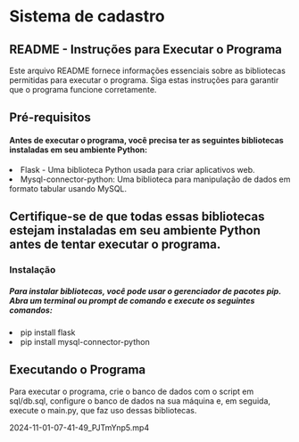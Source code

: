 # Sistema de cadastro

## README - Instruções para Executar o Programa
  <p>Este arquivo README fornece informações essenciais sobre as bibliotecas permitidas para executar o programa. Siga estas instruções para   garantir que o programa funcione corretamente.</p>

## Pré-requisitos
<h4>Antes de executar o programa, você precisa ter as seguintes bibliotecas instaladas em seu ambiente Python:</h4>

<li>Flask - Uma biblioteca Python usada para criar aplicativos web.</li>
<li>Mysql-connector-python: Uma biblioteca para manipulação de dados em formato tabular usando MySQL.</li>

## Certifique-se de que todas essas bibliotecas estejam instaladas em seu ambiente Python antes de tentar executar o programa.

<h3>Instalação</h3>

<h5>Para instalar bibliotecas, você pode usar o gerenciador de pacotes pip. Abra um terminal ou prompt de comando e execute os seguintes comandos:</h5>
<li>pip install flask</li>
<li>pip install mysql-connector-python
</li>

## Executando o Programa
Para executar o programa, crie o banco de dados com o script em sql/db.sql, configure o banco de dados na sua máquina e, em seguida, execute o main.py, que faz uso dessas bibliotecas.

2024-11-01-07-41-49_PJTmYnp5.mp4
